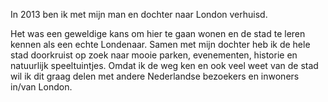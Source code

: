 In 2013 ben ik met mijn man en dochter naar London verhuisd.

Het was een geweldige kans om hier te gaan wonen en de stad te leren kennen als een
echte Londenaar. Samen met mijn dochter heb ik de hele stad doorkruist op zoek naar
mooie parken, evenementen, historie en natuurlijk speeltuintjes. Omdat ik de weg ken
en ook veel weet van de stad wil ik dit graag delen met andere Nederlandse
bezoekers en inwoners in/van London.
